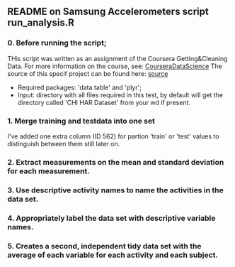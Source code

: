## README on Samsung Accelerometers script run_analysis.R

### 0. Before running the script;
THis script was written as an assignment of the Coursera Getting&Cleaning Data.
For more information on the course, see: [CourseraDataScience](https://www.coursera.org/specialization/jhudatascience/1 "Coursera Data Science Course")
The source of this specif project can be found here: [source](http://archive.ics.uci.edu/ml/datasets/Human+Activity+Recognition+Using+Smartphones/ "Samsung Datasets Activity Recognition Using SmartPhones")
- Required packages: 'data.table' and 'plyr';
- Input: directory with all files required in this test, by default will get the directory called 'CHI HAR Dataset' from your wd if present.

### 1. Merge training and testdata into one set
I've added one extra column (ID 562) for partion 'train' or 'test' values to distinguish between them still later on.
### 2. Extract measurements on the mean and standard deviation for each measurement.
### 3. Use descriptive activity names to name the activities in the data set.
### 4. Appropriately label the data set with descriptive variable names.
### 5. Creates a second, independent tidy data set with the average of each variable for each activity and each subject.
